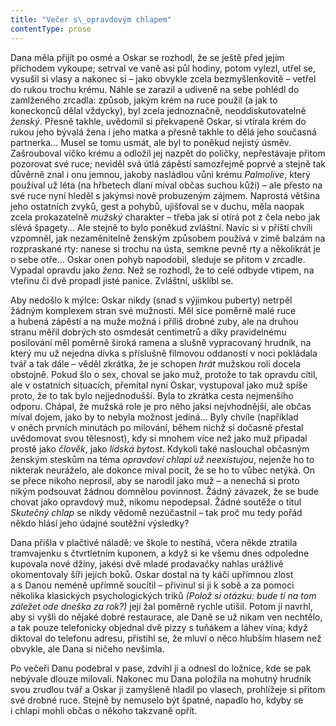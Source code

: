 ```yaml
---
title: "Večer s\_opravdovým chlapem"
contentType: prose
---
```


Dana měla přijít po osmé a Oskar se rozhodl, že se ještě před jejím příchodem vykoupe; setrval ve vaně asi půl hodiny, potom vylezl, utřel se, vysušil si vlasy a nakonec si – jako obvykle zcela bezmyšlenkovitě – vetřel do rukou trochu krému. Náhle se zarazil a udiveně na sebe pohlédl do zamlženého zrcadla: způsob, jakým krém na ruce použil (a jak to koneckonců dělal vždycky), byl zcela jednoznačně, neoddiskutovatelně _ženský_. Přesně takhle, uvědomil si překvapeně Oskar, si vtírala krém do rukou jeho bývalá žena i jeho matka a přesně takhle to dělá jeho současná partnerka… Musel se tomu usmát, ale byl to poněkud nejistý úsměv. Zašrouboval víčko krému a odložil jej nazpět do poličky, nepřestávaje přitom pozorovat své ruce; neviděl svá útlá zápěstí samozřejmě poprvé a stejně tak důvěrně znal i onu jemnou, jakoby nasládlou vůni krému _Palmolive_, který používal už léta (na hřbetech dlaní míval občas suchou kůži) – ale přesto na své ruce nyní hleděl s jakýmsi nově probuzeným zájmem. Naprostá většina jeho ostatních zvyků, gest a pohybů, ujišťoval se v duchu, měla naopak zcela prokazatelně _mužský_ charakter – třeba jak si otírá pot z čela nebo jak slévá špagety… Ale stejně to bylo poněkud zvláštní. Navíc si v příští chvíli vzpomněl, jak nezaměnitelně ženským způsobem používá v zimě balzám na rozpraskané rty: nanese si trochu na ústa, semkne pevně rty a několikrát je o sebe otře… Oskar onen pohyb napodobil, sleduje se přitom v zrcadle. Vypadal opravdu jako _žena_. Než se rozhodl, že to celé odbyde vtipem, na vteřinu či dvě propadl jisté panice. Zvláštní, ušklíbl se.

  

Aby nedošlo k mýlce: Oskar nikdy (snad s výjimkou puberty) netrpěl žádným komplexem stran své mužnosti. Měl sice poměrně malé ruce a hubená zápěstí a na muže možná i příliš drobné zuby, ale na druhou stranu měřil dobrých sto osmdesát centimetrů a díky pravidelnému posilování měl poměrně široká ramena a slušně vypracovaný hrudník, na který mu už nejedna dívka s příslušně filmovou oddaností v noci pokládala tvář a tak dále – věděl zkrátka, že je schopen _hrát_ mužskou roli docela obstojně. Pokud šlo o sex, choval se jako muž, protože to tak opravdu cítil, ale v ostatních situacích, přemítal nyní Oskar, vystupoval jako muž spíše proto, že to tak bylo nejjednodušší. Byla to zkrátka cesta nejmenšího odporu. Chápal, že mužská role je pro něho jaksi nejvhodnější, ale občas míval dojem, jako by to nebyla možnost jediná… Byly chvíle (například v oněch prvních minutách po milování, během nichž si dočasně přestal uvědomovat svou tělesnost), kdy si mnohem více než jako muž připadal prostě jako _člověk_, jako _lidská bytost_. Kdykoli také naslouchal občasným ženským steskům na téma _opravdoví chlapi už neexistujou_, nejenže ho to nikterak neuráželo, ale dokonce míval pocit, že se ho to vůbec netýká. On se přece nikoho neprosil, aby se narodil jako muž – a nenechá si proto nikým podsouvat žádnou domnělou povinnost. Žádný závazek, že se bude chovat jako opravdový muž, nikomu nepodepsal. Žádné soutěže o titul _Skutečný chlap_ se nikdy vědomě nezúčastnil – tak proč mu tedy pořád někdo hlásí jeho údajné soutěžní výsledky?

  

Dana přišla v plačtivé náladě: ve škole to nestíhá, včera někde ztratila tramvajenku s čtvrtletním kuponem, a když si ke všemu dnes odpoledne kupovala nové džíny, jakési dvě mladé prodavačky nahlas urážlivě okomentovaly šíři jejích boků. Oskar dostal na ty káči upřímnou zlost a s Danou neméně upřímně soucítil – přivinul si ji k sobě a za pomoci několika klasických psychologických triků _(Polož si otázku: bude ti na tom záležet ode dneška za rok?)_ její žal poměrně rychle utišil. Potom jí navrhl, aby si vyšli do nějaké dobré restaurace, ale Daně se už nikam ven nechtělo, a tak pouze telefonicky objednal dvě pizzy s tuňákem a láhev vína; když diktoval do telefonu adresu, přistihl se, že mluví o něco hlubším hlasem než obvykle, ale Dana si ničeho nevšimla.

  

Po večeři Danu podebral v pase, zdvihl ji a odnesl do ložnice, kde se pak nebývale dlouze milovali. Nakonec mu Dana položila na mohutný hrudník svou zrudlou tvář a Oskar ji zamyšleně hladil po vlasech, prohlížeje si přitom své drobné ruce. Stejně by nemuselo být špatné, napadlo ho, kdyby se i chlapi mohli občas o někoho takzvaně opřít.
